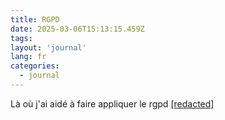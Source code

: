 ```yaml
---
title: RGPD
date: 2025-03-06T15:13:15.459Z
tags:
layout: 'journal'
lang: fr
categories: 
  - journal
---
```

Là où j'ai aidé à faire appliquer le rgpd 
<a href="https://france-nuit.github.io/article/">[redacted]</a> 
